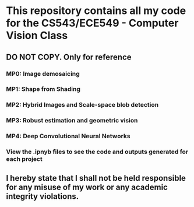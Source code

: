 # This repository contains all my code for the CS543/ECE549 - Computer Vision Class

## DO NOT COPY. Only for reference

### MP0: Image demosaicing
### MP1: Shape from Shading
### MP2: Hybrid Images and Scale-space blob detection
### MP3: Robust estimation and geometric vision
### MP4: Deep Convolutional Neural Networks

### View the .ipnyb files to see the code and outputs generated for each project
## I hereby state that I shall not be held responsible for any misuse of my work or any academic integrity violations.
